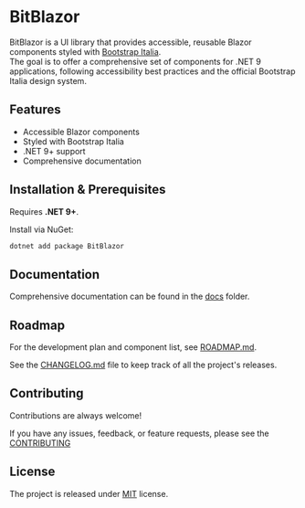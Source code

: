 # BitBlazor

BitBlazor is a UI library that provides accessible, reusable Blazor components styled with [Bootstrap Italia](https://italia.github.io/bootstrap-italia/docs).  
The goal is to offer a comprehensive set of components for .NET 9 applications, following accessibility best practices and the official Bootstrap Italia design system.

## Features

- Accessible Blazor components
- Styled with Bootstrap Italia
- .NET 9+ support
- Comprehensive documentation

## Installation & Prerequisites

Requires **.NET 9+**.

Install via NuGet:

```bash
dotnet add package BitBlazor
```

## Documentation

Comprehensive documentation can be found in the [docs](https://github.com/albx/bitblazor/blob/main/docs/README.md) folder.

## Roadmap

For the development plan and component list, see [ROADMAP.md](https://github.com/albx/bitblazor/blob/main/ROADMAP.md).

See the [CHANGELOG.md](https://github.com/albx/bitblazor/blob/main/CHANGELOG.md) file to keep track of all the project's releases.

## Contributing

Contributions are always welcome!

If you have any issues, feedback, or feature requests, please see the [CONTRIBUTING](https://github.com/albx/bitblazor/blob/main/CONTRIBUTING.md)


## License

The project is released under [MIT](https://github.com/albx/bitblazor/blob/main/LICENSE) license.